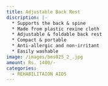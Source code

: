 ```yaml
---
title: Adjustable Back Rest
discription: |-
  * Supports the back & spine
  * Made from plastic rexine cloth
  * Adjustable & foldable back rest
  * Compact & portable
  * Anti-allergic and non-irritant
  * Easily washable
image: /images/bms025_2_.jpg
amount: Rs. 1400/-
categories:
  - REHABILITAION AIDS
---
```

